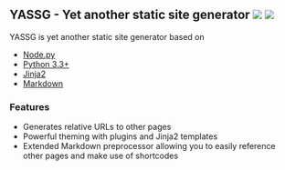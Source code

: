 <h2>
  YASSG - Yet another static site generator
  <a href="https://opensource.org/licenses/MIT"><img src="https://img.shields.io/badge/License-MIT-yellow.svg"></a>
  <a href="http://niklasrosenstein.github.io/yassg/"><img src="https://img.shields.io/badge/docs-latest-green.svg"></a>
</h2>

YASSG is yet another static site generator based on

* [Node.py](https://nodepy.org)
* [Python 3.3+](https://python.org)
* [Jinja2](http://jinja.pocoo.org/)
* [Markdown](https://daringfireball.net/projects/markdown/syntax)

### Features

* Generates relative URLs to other pages
* Powerful theming with plugins and Jinja2 templates
* Extended Markdown preprocessor allowing you to easily reference other pages
  and make use of shortcodes
